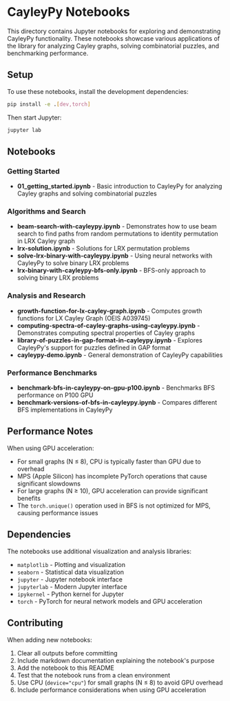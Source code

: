 # CayleyPy Notebooks

This directory contains Jupyter notebooks for exploring and demonstrating CayleyPy functionality. These notebooks showcase various applications of the library for analyzing Cayley graphs, solving combinatorial puzzles, and benchmarking performance.

## Setup

To use these notebooks, install the development dependencies:

```bash
pip install -e .[dev,torch]
```

Then start Jupyter:

```bash
jupyter lab
```

## Notebooks

### Getting Started
- **01_getting_started.ipynb** - Basic introduction to CayleyPy for analyzing Cayley graphs and solving combinatorial puzzles

### Algorithms and Search
- **beam-search-with-cayleypy.ipynb** - Demonstrates how to use beam search to find paths from random permutations to identity permutation in LRX Cayley graph
- **lrx-solution.ipynb** - Solutions for LRX permutation problems
- **solve-lrx-binary-with-cayleypy.ipynb** - Using neural networks with CayleyPy to solve binary LRX problems
- **lrx-binary-with-cayleypy-bfs-only.ipynb** - BFS-only approach to solving binary LRX problems

### Analysis and Research
- **growth-function-for-lx-cayley-graph.ipynb** - Computes growth functions for LX Cayley Graph (OEIS A039745)
- **computing-spectra-of-cayley-graphs-using-cayleypy.ipynb** - Demonstrates computing spectral properties of Cayley graphs
- **library-of-puzzles-in-gap-format-in-cayleypy.ipynb** - Explores CayleyPy's support for puzzles defined in GAP format
- **cayleypy-demo.ipynb** - General demonstration of CayleyPy capabilities

### Performance Benchmarks
- **benchmark-bfs-in-cayleypy-on-gpu-p100.ipynb** - Benchmarks BFS performance on P100 GPU
- **benchmark-versions-of-bfs-in-cayleypy.ipynb** - Compares different BFS implementations in CayleyPy

## Performance Notes

When using GPU acceleration:
- For small graphs (N ≤ 8), CPU is typically faster than GPU due to overhead
- MPS (Apple Silicon) has incomplete PyTorch operations that cause significant slowdowns
- For large graphs (N ≥ 10), GPU acceleration can provide significant benefits
- The `torch.unique()` operation used in BFS is not optimized for MPS, causing performance issues

## Dependencies

The notebooks use additional visualization and analysis libraries:
- `matplotlib` - Plotting and visualization
- `seaborn` - Statistical data visualization
- `jupyter` - Jupyter notebook interface
- `jupyterlab` - Modern Jupyter interface
- `ipykernel` - Python kernel for Jupyter
- `torch` - PyTorch for neural network models and GPU acceleration

## Contributing

When adding new notebooks:
1. Clear all outputs before committing
2. Include markdown documentation explaining the notebook's purpose
3. Add the notebook to this README
4. Test that the notebook runs from a clean environment
5. Use CPU (`device="cpu"`) for small graphs (N ≤ 8) to avoid GPU overhead
6. Include performance considerations when using GPU acceleration